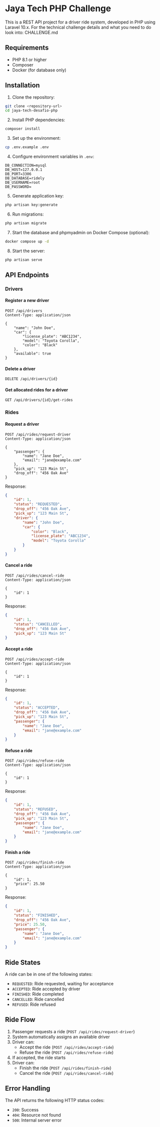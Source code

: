 # Jaya Tech PHP Challenge

This is a REST API project for a driver ride system, developed in PHP using Laravel 10.x.
For the technical challenge details and what you need to do look into: CHALLENGE.md

## Requirements

- PHP 8.1 or higher
- Composer
- Docker (for database only)

## Installation

1. Clone the repository:
```bash
git clone <repository-url>
cd jaya-tech-desafio-php
```

2. Install PHP dependencies:
```bash
composer install
```

3. Set up the environment:
```bash
cp .env.example .env
```

4. Configure environment variables in `.env`:
```
DB_CONNECTION=mysql
DB_HOST=127.0.0.1
DB_PORT=3306
DB_DATABASE=ridely
DB_USERNAME=root
DB_PASSWORD=
```

5. Generate application key:
```bash
php artisan key:generate
```

6. Run migrations:
```bash
php artisan migrate
```

7. Start the database and phpmyadmin on Docker Compose (optional):
```bash
docker compose up -d
```

8. Start the server:
```bash
php artisan serve
```

## API Endpoints

### Drivers

#### Register a new driver
```http
POST /api/drivers
Content-Type: application/json

{
    "name": "John Doe",
    "car": {
        "license_plate": "ABC1234",
        "model": "Toyota Corolla",
        "color": "Black"
    },
    "available": true
}
```

#### Delete a driver
```http
DELETE /api/drivers/{id}
```

#### Get allocated rides for a driver
```http
GET /api/drivers/{id}/get-rides
```

### Rides

#### Request a driver
```http
POST /api/rides/request-driver
Content-Type: application/json

{
    "passenger": {
        "name": "Jane Doe",
        "email": "jane@example.com"
    },
    "pick_up": "123 Main St",
    "drop_off": "456 Oak Ave"
}
```

Response:
```json
{
    "id": 1,
    "status": "REQUESTED",
    "drop_off": "456 Oak Ave",
    "pick_up": "123 Main St",
    "driver": {
        "name": "John Doe",
        "car": {
            "color": "Black",
            "license_plate": "ABC1234",
            "model": "Toyota Corolla"
        }
    }
}
```

#### Cancel a ride
```http
POST /api/rides/cancel-ride
Content-Type: application/json

{
    "id": 1
}
```

Response:
```json
{
    "id": 1,
    "status": "CANCELLED",
    "drop_off": "456 Oak Ave",
    "pick_up": "123 Main St"
}
```

#### Accept a ride
```http
POST /api/rides/accept-ride
Content-Type: application/json

{
    "id": 1
}
```

Response:
```json
{
    "id": 1,
    "status": "ACCEPTED",
    "drop_off": "456 Oak Ave",
    "pick_up": "123 Main St",
    "passenger": {
        "name": "Jane Doe",
        "email": "jane@example.com"
    }
}
```

#### Refuse a ride
```http
POST /api/rides/refuse-ride
Content-Type: application/json

{
    "id": 1
}
```

Response:
```json
{
    "id": 1,
    "status": "REFUSED",
    "drop_off": "456 Oak Ave",
    "pick_up": "123 Main St",
    "passenger": {
        "name": "Jane Doe",
        "email": "jane@example.com"
    }
}
```

#### Finish a ride
```http
POST /api/rides/finish-ride
Content-Type: application/json

{
    "id": 1,
    "price": 25.50
}
```

Response:
```json
{
    "id": 1,
    "status": "FINISHED",
    "drop_off": "456 Oak Ave",
    "price": 25.50,
    "passenger": {
        "name": "Jane Doe",
        "email": "jane@example.com"
    }
}
```

## Ride States

A ride can be in one of the following states:
- `REQUESTED`: Ride requested, waiting for acceptance
- `ACCEPTED`: Ride accepted by driver
- `FINISHED`: Ride completed
- `CANCELLED`: Ride cancelled
- `REFUSED`: Ride refused

## Ride Flow

1. Passenger requests a ride (`POST /api/rides/request-driver`)
2. System automatically assigns an available driver
3. Driver can:
   - Accept the ride (`POST /api/rides/accept-ride`)
   - Refuse the ride (`POST /api/rides/refuse-ride`)
4. If accepted, the ride starts
5. Driver can:
   - Finish the ride (`POST /api/rides/finish-ride`)
   - Cancel the ride (`POST /api/rides/cancel-ride`)

## Error Handling

The API returns the following HTTP status codes:
- `200`: Success
- `404`: Resource not found
- `500`: Internal server error
